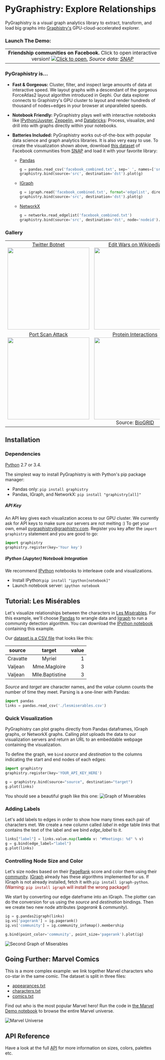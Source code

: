 # PyGraphistry: Explore Relationships

PyGraphistry is a visual graph analytics library to extract, transform, and load big graphs into [Graphistry's](http://www.graphistry.com) GPU-cloud-accelerated explorer.

### Launch The Demo:

<table style="width:100%;">
  <tr valign="top">
    <td><center><b>Friendship communities on Facebook.</b> Click to open interactive version! <a href="http://proxy-staging.graphistry.com/graph/graph.html?dataset=Facebook&info=false&play=0&mapper=opentsdb&menu=false&static=true&contentKey=Facebook_readme&center=false&left=-28057.922443107804&right=19343.789165388305&top=-13990.35481117573&bottom=12682.885549380659#"><img src="http://i.imgur.com/CvO12an.png" title="Click to open."></a>
    <em>Source data: <a href="http://snap.stanford.edu">SNAP</a></em>
    </center></td>
  </tr>
</table>

### PyGraphistry is...

- **Fast & Gorgeous:** Cluster, filter, and inspect large amounts of data at interactive speed. We layout graphs with a descendant of the gorgeous ForceAtlas2 layout algorithm introduced in Gephi. Our data explorer connects to Graphistry's GPU cluster to layout and render hundreds of thousand of nodes+edges in your browser at unparalleled speeds.

-  **Notebook Friendly:** PyGraphistry plays well with interactive notebooks like [IPython/Juypter](http://ipython.org), [Zeppelin](https://zeppelin.incubator.apache.org/), and [Databricks](http://databricks.com): Process, visualize, and drill into with graphs directly within your notebooks.

- **Batteries Included:** PyGraphistry works out-of-the-box with popular data science and graph analytics libraries. It is also very easy to use. To create the visualization shown above, download  [this dataset](https://www.dropbox.com/s/csy1l8e3uv600mj/facebook_combined.txt?dl=1) of Facebook communities from [SNAP](http://snap.stanford.edu) and load it with your favorite library:

  - [Pandas](http://pandas.pydata.org)

     ```python
     g = pandas.read_csv('facebook_combined.txt', sep=' ', names=['src', 'dst'])
     graphistry.bind(source='src', destination='dst').plot(g)
     ```

  - [IGraph](http://igraph.org)

     ```python
     g = igraph.read('facebook_combined.txt', format='edgelist', directed=False)
     graphistry.bind(source='src', destination='dst').plot(g)
     ```

  - [NetworkX](https://networkx.github.io)

     ```python
     g = networkx.read_edgelist('facebook_combined.txt')
     graphistry.bind(source='src', destination='dst', node='nodeid').plot(g)
     ```

### Gallery

<table>
    <tr valign="top">
        <td width="33%"><center><a href="http://i.imgur.com/qm5MCqS.jpg">Twitter Botnet<br><img width="266" src="http://i.imgur.com/qm5MCqS.jpg"></a></td>
        <td width="33%"><center><a href="http://i.imgur.com/074zFve.png">Edit Wars on Wikipedia<br><img width="266" src="http://i.imgur.com/074zFve.png"></a></td>
        <td width="33%"><center><a href="http://i.imgur.com/GdT4yV6.jpg">Uber Trips in SF<br><img width="266" src="http://i.imgur.com/GdT4yV6.jpg"></a></td>
    </tr>
    <tr valign="top">
        <td width="33%"><center><a href="http://i.imgur.com/vKUDySw.png">Port Scan Attack<br><img width="266" src="http://i.imgur.com/vKUDySw.png"></a></td>
        <td width="33%"><center><a href="http://i.imgur.com/nrUHLFz.png">Protein Interactions <br><img width="266" src="http://i.imgur.com/nrUHLFz.png"></a>Source: <a href="http://thebiogrid.org">BioGRID</a></td>
        <td width="33%"><center><a href="http://i.imgur.com/0T0EKmD.png">Programming Languages<br><img width="266" src="http://i.imgur.com/0T0EKmD.png"></a></td>
    </tr>
</table>

## Installation

### Dependencies
[Python](https://www.python.org) 2.7 or 3.4. 

The simplest way to install PyGraphistry is with Python's pip package manager:

- Pandas only: `pip install graphistry`
- Pandas, IGraph, and NetworkX: `pip install "graphistry[all]"`

##### API Key
An API key gives each visualization access to our GPU cluster. We currently ask for API keys to make sure our servers are not melting :) To get your own, email [pygraphistry@graphistry.com](mailto:pygraphistry@graphistry.com). Register you key after the `import graphistry` statement and you are good to go:

```python
import graphistry
graphistry.register(key='Your key')
```

##### IPython (Jupyter) Notebook Integration

We recommend [IPython](http://ipython.org) notebooks to interleave code and visualizations.

- Install IPython:`pip install "ipython[notebook]"`
- Launch notebook server: `ipython notebook`

## Tutorial: Les Misérables

Let's visualize relationships between the characters in [Les Misérables](http://en.wikipedia.org/wiki/Les_Misérables).
For this example, we'll choose [Pandas](http://pandas.pydata.org) to wrangle data and [Igraph](http://igraph.org) to run a community detection algorithm. You can download the [IPython notebook](https://www.dropbox.com/s/n35ahbhatshrau6/MiserablesDemo.ipynb?dl=1) containing this example.

Our [dataset is a CSV file](http://gist.github.com/thibaudh/3da4096c804680f549e6/) that looks like this:

| source        | target        | value  |
| ------------- |:-------------:| ------:|
| Cravatte |	Myriel | 1| Valjean	| Mme.Magloire | 3| Valjean	| Mlle.Baptistine | 3

*Source* and *target* are character names, and the *value* column counts the number of time they meet. Parsing is a one-liner with Pandas:

```python
import pandas
links = pandas.read_csv('./lesmiserables.csv')
```

### Quick Visualization
PyGraphistry can plot graphs directly from Pandas dataframes, IGraph graphs, or NetworkX graphs. Calling *plot* uploads the data to our visualization servers and return an URL to an embeddable webpage containing the visualization.

To define the graph, we <code>bind</code> *source* and *destination* to the columns indicating the start and end nodes of each edges:

```python
import graphistry
graphistry.register(key='YOUR_API_KEY_HERE')

g = graphistry.bind(source="source", destination="target")
g.plot(links)
```

You should see a beautiful graph like this one:
![Graph of Miserables](http://i.imgur.com/dRHHTyK.png)

### Adding Labels

Let's add labels to edges in order to show how many times each pair of characters met. We create a new column called *label* in edge table *links* that contains the text of the label and we bind *edge_label* to it.

```python
links["label"] = links.value.map(lambda v: "#Meetings: %d" % v)
g = g.bind(edge_label="label")
g.plot(links)
```

### Controlling Node Size and Color
Let's size nodes based on their [PageRank](http://en.wikipedia.org/wiki/PageRank) score and color them using their [community](https://en.wikipedia.org/wiki/Community_structure). [IGraph](http://igraph.org/python/) already has these algorithms implemented for us. If IGraph is not already installed, fetch it with `pip install igraph-python`. (<span style="color:maroon">Warning: `pip install igraph` will install the wrong package!</span>)

We start by converting our edge dateframe into an IGraph. The plotter can do the conversion for us using the *source* and *destination* bindings. Then we create two new node attributes (*pagerank* & *community*).

```python
ig = g.pandas2igraph(links)
ig.vs['pagerank'] = ig.pagerank()
ig.vs['community'] = ig.community_infomap().membership

g.bind(point_color='community', point_size='pagerank').plot(ig)
```

![Second Graph of Miserables](http://i.imgur.com/P7fm5sn.png)

## Going Further: Marvel Comics

This is a more complex example: we link together Marvel characters who co-star in the same comic. The dataset is split in three files:

- [appearances.txt](https://www.dropbox.com/s/yz78yy58m1mh8l2/appearances.txt?dl=1)
- [characters.txt](https://www.dropbox.com/s/7zodqsvqa9j29bb/characters.txt?dl=1)
- [comics.txt](https://www.dropbox.com/s/x1o30enl5abdpnm/comics.txt?dl=1)

Find out who is the most popular Marvel hero! Run the code in [the Marvel Demo notebook](https://www.dropbox.com/s/mzzq1mvpdwwmes1/MarvelTutorial.ipynb?dl=1) to browse the entire Marvel universe.

![Marvel Universe](http://i.imgur.com/0rgPLg7.png)

## API Reference

Have a look at the full [API](http://graphistry.com/api0.3.html#python) for more information on sizes, colors, palettes etc.

<!---

### Cheat Sheet
In a nutshell, `plot` *mandatory* arguments are:

- `edges` *pandas.DataFrame*: The edge dataframe.
- `source` *string*: The column of `edges` containing the start of each edge.
- `destination` *string*: The column of `edges` containing the end of each edge.

This is enough to define a graph.
##### Edges
We control the visual attributes of edges with the following *optional* arguments. Each of them refers to the name of a column of `edges`.

- `edge_color` *string*
- `edge_title` *string*
- `edge_label` *string*
- `edge_weight` *string*

##### Nodes
To control node visual attributes, we pass two more arguments:

- `nodes` *pandas.DataFrame*: The node dataframe.
- `node` *string*: The column of `nodes` that contains node identifiers (these are the same ids used in the `source` and `destination` columns of `edges`).

then we bind columns of `node` using:

- `point_title` *string*
- `point_label` *string*
- `point_size` *string*
- `point_color` *string*

-->


